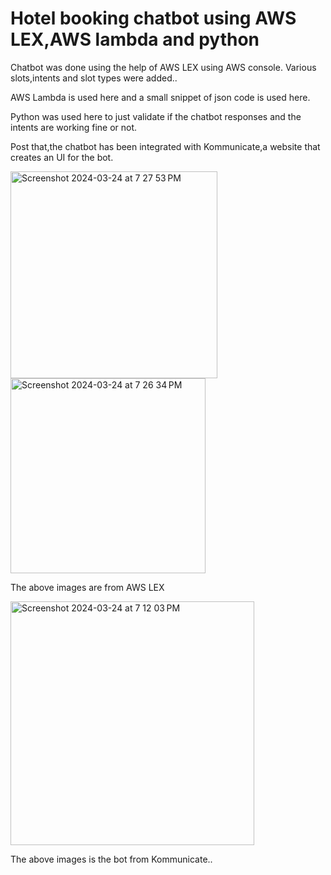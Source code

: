 # Hotel booking chatbot using AWS LEX,AWS lambda and python

Chatbot was done using the help of AWS LEX using AWS console.
Various slots,intents and slot types were added..

AWS Lambda is used here and a small snippet of json code is used here.

Python was used here to just validate if the chatbot responses and the intents are working fine or not.

Post that,the chatbot has been integrated with Kommunicate,a website that creates an UI for the bot.

<img width="331" alt="Screenshot 2024-03-24 at 7 27 53 PM" src="https://github.com/SwarupRavi/Hotel_booking_chatbot_using_LEX/assets/79323627/adeb1f0c-7eda-46c4-a0b1-e5e590fd8cad">  




<img width="312" alt="Screenshot 2024-03-24 at 7 26 34 PM" src="https://github.com/SwarupRavi/Hotel_booking_chatbot_using_LEX/assets/79323627/041cf01e-9fac-49cb-a435-dcb7e9b2d6e4">


The above images are from AWS LEX


<img width="390" alt="Screenshot 2024-03-24 at 7 12 03 PM" src="https://github.com/SwarupRavi/Hotel_booking_chatbot_using_LEX/assets/79323627/5688ea26-3b7b-41b0-bfa9-6a31fc6ad483">

The above images is the bot from Kommunicate..


